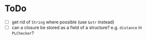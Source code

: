 # ToDo

- [ ] get rid of `String` where possible (use `&str` instead)
- [ ] can a closure be stored as a field of a structure?
      e.g. `distance` in `PLChecker`?
